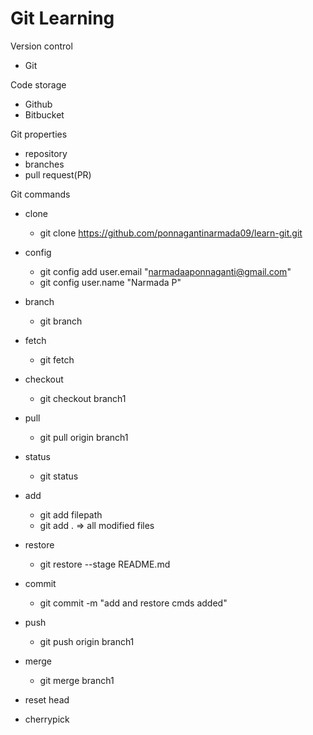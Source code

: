 # Git Learning
Version control
- Git

Code storage
- Github
- Bitbucket

Git properties
- repository
- branches
- pull request(PR)

Git commands
- clone
  - git clone https://github.com/ponnagantinarmada09/learn-git.git
- config
  - git config add user.email "narmadaaponnaganti@gmail.com"
  - git config user.name "Narmada P"
- branch
  - git branch
- fetch
  - git fetch
- checkout
  - git checkout branch1
- pull
  - git pull origin branch1
- status
  - git status
- add
  - git add filepath
  - git add . => all modified files
- restore
  - git restore --stage README.md
- commit
  - git commit -m "add and restore cmds added"
- push
  - git push origin branch1
- merge
  - git merge branch1

- reset head
- cherrypick



